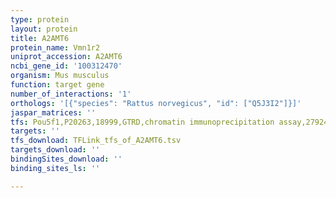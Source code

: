 ```yaml
---
type: protein
layout: protein
title: A2AMT6
protein_name: Vmn1r2
uniprot_accession: A2AMT6
ncbi_gene_id: '100312470'
organism: Mus musculus
function: target gene
number_of_interactions: '1'
orthologs: '[{"species": "Rattus norvegicus", "id": ["Q5J3I2"]}]'
jaspar_matrices: ''
tfs: Pou5f1,P20263,18999,GTRD,chromatin immunoprecipitation assay,27924024%5Buid%5D,No
targets: ''
tfs_download: TFLink_tfs_of_A2AMT6.tsv
targets_download: ''
bindingSites_download: ''
binding_sites_ls: ''

---
```

